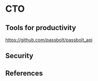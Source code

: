# CTO

## Tools for productivity

https://github.com/passbolt/passbolt_api

## Security

## References
